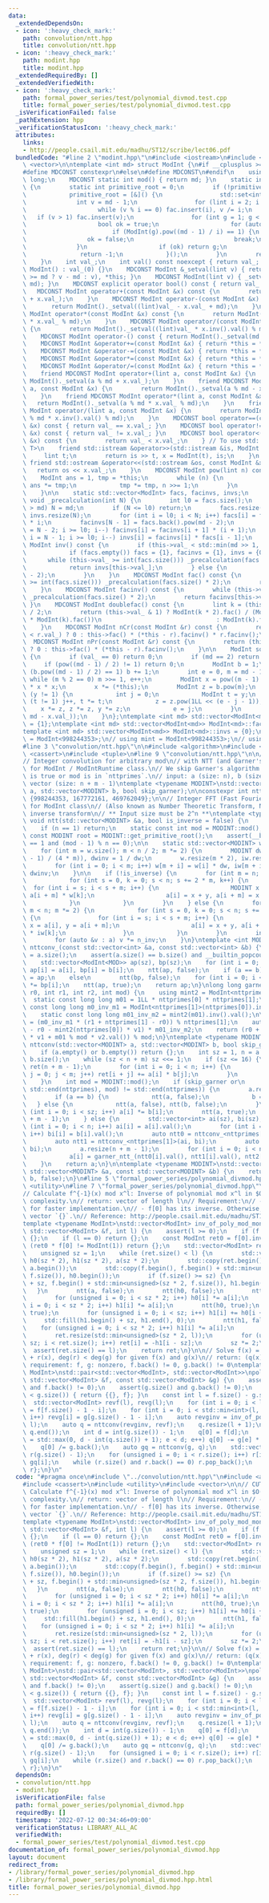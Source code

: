```yaml
---
data:
  _extendedDependsOn:
  - icon: ':heavy_check_mark:'
    path: convolution/ntt.hpp
    title: convolution/ntt.hpp
  - icon: ':heavy_check_mark:'
    path: modint.hpp
    title: modint.hpp
  _extendedRequiredBy: []
  _extendedVerifiedWith:
  - icon: ':heavy_check_mark:'
    path: formal_power_series/test/polynomial_divmod.test.cpp
    title: formal_power_series/test/polynomial_divmod.test.cpp
  _isVerificationFailed: false
  _pathExtension: hpp
  _verificationStatusIcon: ':heavy_check_mark:'
  attributes:
    links:
    - http://people.csail.mit.edu/madhu/ST12/scribe/lect06.pdf
  bundledCode: "#line 2 \"modint.hpp\"\n#include <iostream>\n#include <set>\n#include\
    \ <vector>\n\ntemplate <int md> struct ModInt {\n#if __cplusplus >= 201402L\n\
    #define MDCONST constexpr\n#else\n#define MDCONST\n#endif\n    using lint = long\
    \ long;\n    MDCONST static int mod() { return md; }\n    static int get_primitive_root()\
    \ {\n        static int primitive_root = 0;\n        if (!primitive_root) {\n\
    \            primitive_root = [&]() {\n                std::set<int> fac;\n  \
    \              int v = md - 1;\n                for (lint i = 2; i * i <= v; i++)\n\
    \                    while (v % i == 0) fac.insert(i), v /= i;\n             \
    \   if (v > 1) fac.insert(v);\n                for (int g = 1; g < md; g++) {\n\
    \                    bool ok = true;\n                    for (auto i : fac)\n\
    \                        if (ModInt(g).pow((md - 1) / i) == 1) {\n           \
    \                 ok = false;\n                            break;\n          \
    \              }\n                    if (ok) return g;\n                }\n \
    \               return -1;\n            }();\n        }\n        return primitive_root;\n\
    \    }\n    int val_;\n    int val() const noexcept { return val_; }\n    MDCONST\
    \ ModInt() : val_(0) {}\n    MDCONST ModInt &_setval(lint v) { return val_ = (v\
    \ >= md ? v - md : v), *this; }\n    MDCONST ModInt(lint v) { _setval(v % md +\
    \ md); }\n    MDCONST explicit operator bool() const { return val_ != 0; }\n \
    \   MDCONST ModInt operator+(const ModInt &x) const {\n        return ModInt()._setval((lint)val_\
    \ + x.val_);\n    }\n    MDCONST ModInt operator-(const ModInt &x) const {\n \
    \       return ModInt()._setval((lint)val_ - x.val_ + md);\n    }\n    MDCONST\
    \ ModInt operator*(const ModInt &x) const {\n        return ModInt()._setval((lint)val_\
    \ * x.val_ % md);\n    }\n    MDCONST ModInt operator/(const ModInt &x) const\
    \ {\n        return ModInt()._setval((lint)val_ * x.inv().val() % md);\n    }\n\
    \    MDCONST ModInt operator-() const { return ModInt()._setval(md - val_); }\n\
    \    MDCONST ModInt &operator+=(const ModInt &x) { return *this = *this + x; }\n\
    \    MDCONST ModInt &operator-=(const ModInt &x) { return *this = *this - x; }\n\
    \    MDCONST ModInt &operator*=(const ModInt &x) { return *this = *this * x; }\n\
    \    MDCONST ModInt &operator/=(const ModInt &x) { return *this = *this / x; }\n\
    \    friend MDCONST ModInt operator+(lint a, const ModInt &x) {\n        return\
    \ ModInt()._setval(a % md + x.val_);\n    }\n    friend MDCONST ModInt operator-(lint\
    \ a, const ModInt &x) {\n        return ModInt()._setval(a % md - x.val_ + md);\n\
    \    }\n    friend MDCONST ModInt operator*(lint a, const ModInt &x) {\n     \
    \   return ModInt()._setval(a % md * x.val_ % md);\n    }\n    friend MDCONST\
    \ ModInt operator/(lint a, const ModInt &x) {\n        return ModInt()._setval(a\
    \ % md * x.inv().val() % md);\n    }\n    MDCONST bool operator==(const ModInt\
    \ &x) const { return val_ == x.val_; }\n    MDCONST bool operator!=(const ModInt\
    \ &x) const { return val_ != x.val_; }\n    MDCONST bool operator<(const ModInt\
    \ &x) const {\n        return val_ < x.val_;\n    } // To use std::map<ModInt,\
    \ T>\n    friend std::istream &operator>>(std::istream &is, ModInt &x) {\n   \
    \     lint t;\n        return is >> t, x = ModInt(t), is;\n    }\n    MDCONST\
    \ friend std::ostream &operator<<(std::ostream &os, const ModInt &x) {\n     \
    \   return os << x.val_;\n    }\n    MDCONST ModInt pow(lint n) const {\n    \
    \    ModInt ans = 1, tmp = *this;\n        while (n) {\n            if (n & 1)\
    \ ans *= tmp;\n            tmp *= tmp, n >>= 1;\n        }\n        return ans;\n\
    \    }\n\n    static std::vector<ModInt> facs, facinvs, invs;\n    MDCONST static\
    \ void _precalculation(int N) {\n        int l0 = facs.size();\n        if (N\
    \ > md) N = md;\n        if (N <= l0) return;\n        facs.resize(N), facinvs.resize(N),\
    \ invs.resize(N);\n        for (int i = l0; i < N; i++) facs[i] = facs[i - 1]\
    \ * i;\n        facinvs[N - 1] = facs.back().pow(md - 2);\n        for (int i\
    \ = N - 2; i >= l0; i--) facinvs[i] = facinvs[i + 1] * (i + 1);\n        for (int\
    \ i = N - 1; i >= l0; i--) invs[i] = facinvs[i] * facs[i - 1];\n    }\n    MDCONST\
    \ ModInt inv() const {\n        if (this->val_ < std::min(md >> 1, 1 << 21)) {\n\
    \            if (facs.empty()) facs = {1}, facinvs = {1}, invs = {0};\n      \
    \      while (this->val_ >= int(facs.size())) _precalculation(facs.size() * 2);\n\
    \            return invs[this->val_];\n        } else {\n            return this->pow(md\
    \ - 2);\n        }\n    }\n    MDCONST ModInt fac() const {\n        while (this->val_\
    \ >= int(facs.size())) _precalculation(facs.size() * 2);\n        return facs[this->val_];\n\
    \    }\n    MDCONST ModInt facinv() const {\n        while (this->val_ >= int(facs.size()))\
    \ _precalculation(facs.size() * 2);\n        return facinvs[this->val_];\n   \
    \ }\n    MDCONST ModInt doublefac() const {\n        lint k = (this->val_ + 1)\
    \ / 2;\n        return (this->val_ & 1) ? ModInt(k * 2).fac() / (ModInt(2).pow(k)\
    \ * ModInt(k).fac())\n                                : ModInt(k).fac() * ModInt(2).pow(k);\n\
    \    }\n    MDCONST ModInt nCr(const ModInt &r) const {\n        return (this->val_\
    \ < r.val_) ? 0 : this->fac() * (*this - r).facinv() * r.facinv();\n    }\n  \
    \  MDCONST ModInt nPr(const ModInt &r) const {\n        return (this->val_ < r.val_)\
    \ ? 0 : this->fac() * (*this - r).facinv();\n    }\n\n    ModInt sqrt() const\
    \ {\n        if (val_ == 0) return 0;\n        if (md == 2) return val_;\n   \
    \     if (pow((md - 1) / 2) != 1) return 0;\n        ModInt b = 1;\n        while\
    \ (b.pow((md - 1) / 2) == 1) b += 1;\n        int e = 0, m = md - 1;\n       \
    \ while (m % 2 == 0) m >>= 1, e++;\n        ModInt x = pow((m - 1) / 2), y = (*this)\
    \ * x * x;\n        x *= (*this);\n        ModInt z = b.pow(m);\n        while\
    \ (y != 1) {\n            int j = 0;\n            ModInt t = y;\n            while\
    \ (t != 1) j++, t *= t;\n            z = z.pow(1LL << (e - j - 1));\n        \
    \    x *= z, z *= z, y *= z;\n            e = j;\n        }\n        return ModInt(std::min(x.val_,\
    \ md - x.val_));\n    }\n};\ntemplate <int md> std::vector<ModInt<md>> ModInt<md>::facs\
    \ = {1};\ntemplate <int md> std::vector<ModInt<md>> ModInt<md>::facinvs = {1};\n\
    template <int md> std::vector<ModInt<md>> ModInt<md>::invs = {0};\n\nusing ModInt998244353\
    \ = ModInt<998244353>;\n// using mint = ModInt<998244353>;\n// using mint = ModInt<1000000007>;\n\
    #line 3 \"convolution/ntt.hpp\"\n\n#include <algorithm>\n#include <array>\n#include\
    \ <cassert>\n#include <tuple>\n#line 9 \"convolution/ntt.hpp\"\n\n// CUT begin\n\
    // Integer convolution for arbitrary mod\n// with NTT (and Garner's algorithm)\
    \ for ModInt / ModIntRuntime class.\n// We skip Garner's algorithm if `skip_garner`\
    \ is true or mod is in `nttprimes`.\n// input: a (size: n), b (size: m)\n// return:\
    \ vector (size: n + m - 1)\ntemplate <typename MODINT>\nstd::vector<MODINT> nttconv(std::vector<MODINT>\
    \ a, std::vector<MODINT> b, bool skip_garner);\n\nconstexpr int nttprimes[3] =\
    \ {998244353, 167772161, 469762049};\n\n// Integer FFT (Fast Fourier Transform)\
    \ for ModInt class\n// (Also known as Number Theoretic Transform, NTT)\n// is_inverse:\
    \ inverse transform\n// ** Input size must be 2^n **\ntemplate <typename MODINT>\
    \ void ntt(std::vector<MODINT> &a, bool is_inverse = false) {\n    int n = a.size();\n\
    \    if (n == 1) return;\n    static const int mod = MODINT::mod();\n    static\
    \ const MODINT root = MODINT::get_primitive_root();\n    assert(__builtin_popcount(n)\
    \ == 1 and (mod - 1) % n == 0);\n\n    static std::vector<MODINT> w{1}, iw{1};\n\
    \    for (int m = w.size(); m < n / 2; m *= 2) {\n        MODINT dw = root.pow((mod\
    \ - 1) / (4 * m)), dwinv = 1 / dw;\n        w.resize(m * 2), iw.resize(m * 2);\n\
    \        for (int i = 0; i < m; i++) w[m + i] = w[i] * dw, iw[m + i] = iw[i] *\
    \ dwinv;\n    }\n\n    if (!is_inverse) {\n        for (int m = n; m >>= 1;) {\n\
    \            for (int s = 0, k = 0; s < n; s += 2 * m, k++) {\n              \
    \  for (int i = s; i < s + m; i++) {\n                    MODINT x = a[i], y =\
    \ a[i + m] * w[k];\n                    a[i] = x + y, a[i + m] = x - y;\n    \
    \            }\n            }\n        }\n    } else {\n        for (int m = 1;\
    \ m < n; m *= 2) {\n            for (int s = 0, k = 0; s < n; s += 2 * m, k++)\
    \ {\n                for (int i = s; i < s + m; i++) {\n                    MODINT\
    \ x = a[i], y = a[i + m];\n                    a[i] = x + y, a[i + m] = (x - y)\
    \ * iw[k];\n                }\n            }\n        }\n        int n_inv = MODINT(n).inv().val();\n\
    \        for (auto &v : a) v *= n_inv;\n    }\n}\ntemplate <int MOD>\nstd::vector<ModInt<MOD>>\
    \ nttconv_(const std::vector<int> &a, const std::vector<int> &b) {\n    int sz\
    \ = a.size();\n    assert(a.size() == b.size() and __builtin_popcount(sz) == 1);\n\
    \    std::vector<ModInt<MOD>> ap(sz), bp(sz);\n    for (int i = 0; i < sz; i++)\
    \ ap[i] = a[i], bp[i] = b[i];\n    ntt(ap, false);\n    if (a == b)\n        bp\
    \ = ap;\n    else\n        ntt(bp, false);\n    for (int i = 0; i < sz; i++) ap[i]\
    \ *= bp[i];\n    ntt(ap, true);\n    return ap;\n}\nlong long garner_ntt_(int\
    \ r0, int r1, int r2, int mod) {\n    using mint2 = ModInt<nttprimes[2]>;\n  \
    \  static const long long m01 = 1LL * nttprimes[0] * nttprimes[1];\n    static\
    \ const long long m0_inv_m1 = ModInt<nttprimes[1]>(nttprimes[0]).inv().val();\n\
    \    static const long long m01_inv_m2 = mint2(m01).inv().val();\n\n    int v1\
    \ = (m0_inv_m1 * (r1 + nttprimes[1] - r0)) % nttprimes[1];\n    auto v2 = (mint2(r2)\
    \ - r0 - mint2(nttprimes[0]) * v1) * m01_inv_m2;\n    return (r0 + 1LL * nttprimes[0]\
    \ * v1 + m01 % mod * v2.val()) % mod;\n}\ntemplate <typename MODINT>\nstd::vector<MODINT>\
    \ nttconv(std::vector<MODINT> a, std::vector<MODINT> b, bool skip_garner) {\n\
    \    if (a.empty() or b.empty()) return {};\n    int sz = 1, n = a.size(), m =\
    \ b.size();\n    while (sz < n + m) sz <<= 1;\n    if (sz <= 16) {\n        std::vector<MODINT>\
    \ ret(n + m - 1);\n        for (int i = 0; i < n; i++) {\n            for (int\
    \ j = 0; j < m; j++) ret[i + j] += a[i] * b[j];\n        }\n        return ret;\n\
    \    }\n    int mod = MODINT::mod();\n    if (skip_garner or\n        std::find(std::begin(nttprimes),\
    \ std::end(nttprimes), mod) != std::end(nttprimes)) {\n        a.resize(sz), b.resize(sz);\n\
    \        if (a == b) {\n            ntt(a, false);\n            b = a;\n     \
    \   } else {\n            ntt(a, false), ntt(b, false);\n        }\n        for\
    \ (int i = 0; i < sz; i++) a[i] *= b[i];\n        ntt(a, true);\n        a.resize(n\
    \ + m - 1);\n    } else {\n        std::vector<int> ai(sz), bi(sz);\n        for\
    \ (int i = 0; i < n; i++) ai[i] = a[i].val();\n        for (int i = 0; i < m;\
    \ i++) bi[i] = b[i].val();\n        auto ntt0 = nttconv_<nttprimes[0]>(ai, bi);\n\
    \        auto ntt1 = nttconv_<nttprimes[1]>(ai, bi);\n        auto ntt2 = nttconv_<nttprimes[2]>(ai,\
    \ bi);\n        a.resize(n + m - 1);\n        for (int i = 0; i < n + m - 1; i++)\n\
    \            a[i] = garner_ntt_(ntt0[i].val(), ntt1[i].val(), ntt2[i].val(), mod);\n\
    \    }\n    return a;\n}\n\ntemplate <typename MODINT>\nstd::vector<MODINT> nttconv(const\
    \ std::vector<MODINT> &a, const std::vector<MODINT> &b) {\n    return nttconv<MODINT>(a,\
    \ b, false);\n}\n#line 5 \"formal_power_series/polynomial_divmod.hpp\"\n#include\
    \ <utility>\n#line 7 \"formal_power_series/polynomial_divmod.hpp\"\n\n// CUT begin\n\
    // Calculate f^{-1}(x) mod x^l: Inverse of polynomial mod x^l in $O(N \\log N)$\
    \ complexity.\n// return: vector of length l\n// Requirement:\n// - NTT-friendliness\
    \ for faster implementation.\n// - f[0] has its inverse. Otherwise, return empty\
    \ vector `{}`.\n// Reference: http://people.csail.mit.edu/madhu/ST12/scribe/lect06.pdf\n\
    template <typename ModInt>\nstd::vector<ModInt> inv_of_poly_mod_monomial(const\
    \ std::vector<ModInt> &f, int l) {\n    assert(l >= 0);\n    if (f.empty()) return\
    \ {};\n    if (l == 0) return {};\n    const ModInt ret0 = f[0].inv();\n    if\
    \ (ret0 * f[0] != ModInt(1)) return {};\n    std::vector<ModInt> ret{ret0};\n\
    \    unsigned sz = 1;\n    while (ret.size() < l) {\n        std::vector<ModInt>\
    \ h0(sz * 2), h1(sz * 2), a(sz * 2);\n        std::copy(ret.begin(), ret.end(),\
    \ a.begin());\n        std::copy(f.begin(), f.begin() + std::min<unsigned>(sz,\
    \ f.size()), h0.begin());\n        if (f.size() >= sz) {\n            std::copy(f.begin()\
    \ + sz, f.begin() + std::min<unsigned>(sz * 2, f.size()), h1.begin());\n     \
    \   }\n        ntt(a, false);\n        ntt(h0, false);\n        ntt(h1, false);\n\
    \        for (unsigned i = 0; i < sz * 2; i++) h0[i] *= a[i];\n        for (unsigned\
    \ i = 0; i < sz * 2; i++) h1[i] *= a[i];\n        ntt(h0, true);\n        ntt(h1,\
    \ true);\n        for (unsigned i = 0; i < sz; i++) h1[i] += h0[i + sz];\n   \
    \     std::fill(h1.begin() + sz, h1.end(), 0);\n        ntt(h1, false);\n    \
    \    for (unsigned i = 0; i < sz * 2; i++) h1[i] *= a[i];\n        ntt(h1, true);\n\
    \        ret.resize(std::min<unsigned>(sz * 2, l));\n        for (unsigned i =\
    \ sz; i < ret.size(); i++) ret[i] = -h1[i - sz];\n        sz *= 2;\n    }\n  \
    \  assert(ret.size() == l);\n    return ret;\n}\n\n// Solve f(x) = g(x) * q(x)\
    \ + r(x), deg(r) < deg(g) for given f(x) and g(x)\n// return: (q(x), r(x))\n//\
    \ requirement: f, g: nonzero, f.back() != 0, g.back() != 0\ntemplate <typename\
    \ ModInt>\nstd::pair<std::vector<ModInt>, std::vector<ModInt>>\npolynomial_division(const\
    \ std::vector<ModInt> &f, const std::vector<ModInt> &g) {\n    assert(f.size()\
    \ and f.back() != 0);\n    assert(g.size() and g.back() != 0);\n    if (f.size()\
    \ < g.size()) { return {{}, f}; }\n    const int l = f.size() - g.size();\n  \
    \  std::vector<ModInt> revf(l), revg(l);\n    for (int i = 0; i < l; i++) revf[i]\
    \ = f[f.size() - 1 - i];\n    for (int i = 0; i < std::min<int>(l, g.size());\
    \ i++) revg[i] = g[g.size() - 1 - i];\n    auto revginv = inv_of_poly_mod_monomial(revg,\
    \ l);\n    auto q = nttconv(revginv, revf);\n    q.resize(l + 1);\n    std::reverse(q.begin(),\
    \ q.end());\n    int d = int(g.size()) - 1;\n    q[0] = f[d];\n    for (int e\
    \ = std::max(0, d - int(q.size()) + 1); e < d; e++) q[0] -= g[e] * q[d - e];\n\
    \    q[0] /= g.back();\n    auto gq = nttconv(g, q);\n    std::vector<ModInt>\
    \ r(g.size() - 1);\n    for (unsigned i = 0; i < r.size(); i++) r[i] = f[i] -\
    \ gq[i];\n    while (r.size() and r.back() == 0) r.pop_back();\n    return {q,\
    \ r};\n}\n"
  code: "#pragma once\n#include \"../convolution/ntt.hpp\"\n#include <algorithm>\n\
    #include <cassert>\n#include <utility>\n#include <vector>\n\n// CUT begin\n//\
    \ Calculate f^{-1}(x) mod x^l: Inverse of polynomial mod x^l in $O(N \\log N)$\
    \ complexity.\n// return: vector of length l\n// Requirement:\n// - NTT-friendliness\
    \ for faster implementation.\n// - f[0] has its inverse. Otherwise, return empty\
    \ vector `{}`.\n// Reference: http://people.csail.mit.edu/madhu/ST12/scribe/lect06.pdf\n\
    template <typename ModInt>\nstd::vector<ModInt> inv_of_poly_mod_monomial(const\
    \ std::vector<ModInt> &f, int l) {\n    assert(l >= 0);\n    if (f.empty()) return\
    \ {};\n    if (l == 0) return {};\n    const ModInt ret0 = f[0].inv();\n    if\
    \ (ret0 * f[0] != ModInt(1)) return {};\n    std::vector<ModInt> ret{ret0};\n\
    \    unsigned sz = 1;\n    while (ret.size() < l) {\n        std::vector<ModInt>\
    \ h0(sz * 2), h1(sz * 2), a(sz * 2);\n        std::copy(ret.begin(), ret.end(),\
    \ a.begin());\n        std::copy(f.begin(), f.begin() + std::min<unsigned>(sz,\
    \ f.size()), h0.begin());\n        if (f.size() >= sz) {\n            std::copy(f.begin()\
    \ + sz, f.begin() + std::min<unsigned>(sz * 2, f.size()), h1.begin());\n     \
    \   }\n        ntt(a, false);\n        ntt(h0, false);\n        ntt(h1, false);\n\
    \        for (unsigned i = 0; i < sz * 2; i++) h0[i] *= a[i];\n        for (unsigned\
    \ i = 0; i < sz * 2; i++) h1[i] *= a[i];\n        ntt(h0, true);\n        ntt(h1,\
    \ true);\n        for (unsigned i = 0; i < sz; i++) h1[i] += h0[i + sz];\n   \
    \     std::fill(h1.begin() + sz, h1.end(), 0);\n        ntt(h1, false);\n    \
    \    for (unsigned i = 0; i < sz * 2; i++) h1[i] *= a[i];\n        ntt(h1, true);\n\
    \        ret.resize(std::min<unsigned>(sz * 2, l));\n        for (unsigned i =\
    \ sz; i < ret.size(); i++) ret[i] = -h1[i - sz];\n        sz *= 2;\n    }\n  \
    \  assert(ret.size() == l);\n    return ret;\n}\n\n// Solve f(x) = g(x) * q(x)\
    \ + r(x), deg(r) < deg(g) for given f(x) and g(x)\n// return: (q(x), r(x))\n//\
    \ requirement: f, g: nonzero, f.back() != 0, g.back() != 0\ntemplate <typename\
    \ ModInt>\nstd::pair<std::vector<ModInt>, std::vector<ModInt>>\npolynomial_division(const\
    \ std::vector<ModInt> &f, const std::vector<ModInt> &g) {\n    assert(f.size()\
    \ and f.back() != 0);\n    assert(g.size() and g.back() != 0);\n    if (f.size()\
    \ < g.size()) { return {{}, f}; }\n    const int l = f.size() - g.size();\n  \
    \  std::vector<ModInt> revf(l), revg(l);\n    for (int i = 0; i < l; i++) revf[i]\
    \ = f[f.size() - 1 - i];\n    for (int i = 0; i < std::min<int>(l, g.size());\
    \ i++) revg[i] = g[g.size() - 1 - i];\n    auto revginv = inv_of_poly_mod_monomial(revg,\
    \ l);\n    auto q = nttconv(revginv, revf);\n    q.resize(l + 1);\n    std::reverse(q.begin(),\
    \ q.end());\n    int d = int(g.size()) - 1;\n    q[0] = f[d];\n    for (int e\
    \ = std::max(0, d - int(q.size()) + 1); e < d; e++) q[0] -= g[e] * q[d - e];\n\
    \    q[0] /= g.back();\n    auto gq = nttconv(g, q);\n    std::vector<ModInt>\
    \ r(g.size() - 1);\n    for (unsigned i = 0; i < r.size(); i++) r[i] = f[i] -\
    \ gq[i];\n    while (r.size() and r.back() == 0) r.pop_back();\n    return {q,\
    \ r};\n}\n"
  dependsOn:
  - convolution/ntt.hpp
  - modint.hpp
  isVerificationFile: false
  path: formal_power_series/polynomial_divmod.hpp
  requiredBy: []
  timestamp: '2022-07-12 00:34:46+09:00'
  verificationStatus: LIBRARY_ALL_AC
  verifiedWith:
  - formal_power_series/test/polynomial_divmod.test.cpp
documentation_of: formal_power_series/polynomial_divmod.hpp
layout: document
redirect_from:
- /library/formal_power_series/polynomial_divmod.hpp
- /library/formal_power_series/polynomial_divmod.hpp.html
title: formal_power_series/polynomial_divmod.hpp
---
```

